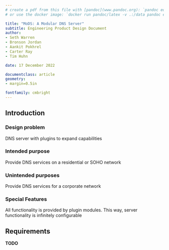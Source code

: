 ```yaml
---
# create a pdf from this file with [pandoc](www.pandoc.org): `pandoc eds.md -o eds.pdf`
# or use the docker image: `docker run pandoc/latex -v .:/data pandoc eds.md -o eds.pdf`

title: "MoDS: A Modular DNS Server"
subtitle: Engineering Product Design Document
author:
- Seth Warren
- Bronson Jordan
- Aankit Pokhrel
- Carter Ray
- Tim Huhn

date: 17 December 2022

documentclass: article
geometry:
- margin=0.5in

fontfamily: cmbright
---
```


## Introduction

### Design problem

DNS server with plugins to expand capabilities

### Intended purpose

Provide DNS services on a residential or SOHO network

### Unintended purposes

Provide DNS services for a corporate network

### Special Features

All functionality is provided by plugin modules. This way, server functionality is infinitely configurable

## Requirements

**TODO**